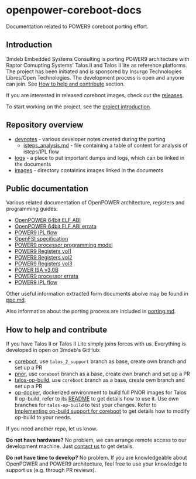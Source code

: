 # openpower-coreboot-docs

Documentation related to POWER9 coreboot porting effort.

## Introduction

3mdeb Embedded Systems Consulting is porting POWER9 architecture with Raptor
Comupting Systems' Talos II and Talos II lite as reference platforms. The
project has been initiated and is sponsored by Insurgo Technologies Libres/Open
Technologies. The development process is open and anyone can join. See
[How to help and contribute](#how-to-help-and-contribute) section.

If you are interested in released coreboot images, check out the [releases](releases.md).

To start working on the project, see the [project introduction](devnotes/documentation.md).

## Repository overview

* [devnotes](devnotes/) - various developer notes created during the porting
  * [isteps_analysis.md](devnotes/isteps_analysis.md) - file containing
  a table of content for analysis of isteps/IPL flow
* [logs](logs/) - a place to put important dumps and logs, which can be linked
  in the documents
* [images](images/) - directory containins images linked in the documents

## Public documentation

Various related documentation of OpenPOWER architecture, registers and
programming guides:

- [OpenPOWER 64bit ELF ABI](http://cdn.openpowerfoundation.org/wp-content/uploads/resources/leabi/leabi-20170510.pdf)
- [OpenPOWER 64bit ELF ABI errata](http://cdn.openpowerfoundation.org/wp-content/uploads/resources/elfv2-1_4-errata-9/elfv2-1_4-errata-20180313.pdf)
- [POWER9 IPL flow](https://wiki.raptorcs.com/w/images/b/bd/IPL-Flow-POWER9.pdf)
- [OpenFSI specification](https://wiki.raptorcs.com/w/images/9/97/OpenFSI-spec-20161212.pdf)
- [POWER9 processor programming model](https://ibm.ent.box.com/s/8qsbki409iq704wx5gvikz8h6fj8ixre)
- [POWER9 Registers vol1](https://ibm.ent.box.com/s/ddcdl3g0otdzyiajhkfe3jjh2oy5p3mt)
- [POWER9 Registers vol2](https://ibm.ent.box.com/s/gcg7o0sgke0cdqqw2z9pc9xc7zgjj1wu)
- [POWER9 Registers vol3](https://ibm.ent.box.com/s/flt3hs6eiwd9glq3yzzff0flnup2j7p0)
- [POWER ISA v3.0B](https://ibm.ent.box.com/s/1hzcwkwf8rbju5h9iyf44wm94amnlcrv)
- [POWER9 processor errata](https://ibm.ent.box.com/s/0ixfserqjzjmt3q6vabotz9arxzs59md)
- [POWER9 IPL flow](https://wiki.raptorcs.com/w/images/b/bd/IPL-Flow-POWER9.pdf)

Other useful information extracted form documents aboive may be found in
[ppc.md](devnotes/ppc.md).

Also information about the porting process are included in
[porting.md](devnotes/porting.md).

## How to help and contribute

If you have Talos II or Talos II Lite simply joins forces with us. Everything
is developed in open on 3mdeb's GitHub:

- [coreboot](https://github.com/3mdeb/coreboot/tree/talos_2_support), use
  `talos_2_support` branch as base, create own branch and set up a PR
- [pnor](https://github.com/3mdeb/pnor/tree/coreboot_support), use `coreboot`
  branch as a base, create own branch and set up a PR
- [talos-op-build](https://github.com/3mdeb/talos-op-build/tree/coreboot_support),
  use `coreboot` branch as a base, create own branch and set up a PR
- [op-docker](https://github.com/3mdeb/op-docker), dockerized environment to
  build full PNOR images for Talos II op-build, refer to its
  [README](https://github.com/3mdeb/op-docker/blob/main/README.md) to get
  details how to use it. Use own branches for `talos-op-build` to test your
  changes. Refer to [Implementing op-build support for coreboot](devnotes/porting.md#implementing-op-build-support-for-coreboot)
  to get details how to modify op-build to your needs.

If you need another repo, let us know.

**Do not have hardware?** No problem, we can arrange remote access to our
development machine. Just [contact us](mailto:contact@3mdeb.com) to get
details.

**Do not have time to develop?** No problem. If you are knowledgeable about
OpenPOWER and POWER9 architecture, feel free to use your knowledge to support
us (e.g. through PR reviews).
